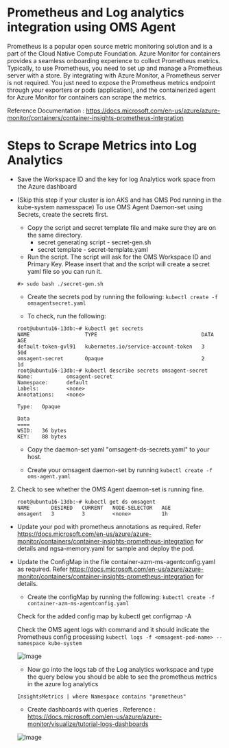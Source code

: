 # Prometheus and Log analytics integration using OMS Agent
Prometheus is a popular open source metric monitoring solution and is a part of the Cloud Native Compute Foundation. Azure Monitor for containers provides a seamless onboarding experience to collect Prometheus metrics. Typically, to use Prometheus, you need to set up and manage a Prometheus server with a store. By integrating with Azure Monitor, a Prometheus server is not required. You just need to expose the Prometheus metrics endpoint through your exporters or pods (application), and the containerized agent for Azure Monitor for containers can scrape the metrics.

Reference Documentation : https://docs.microsoft.com/en-us/azure/azure-monitor/containers/container-insights-prometheus-integration

# Steps to Scrape Metrics into Log Analytics

* Save the Workspace ID and the key for log Analytics work space from the Azure dashboard 

* (Skip this step if your cluster is ion AKS and has OMS Pod running in the kube-system namesspace)
To use OMS Agent Daemon-set using Secrets, create the secrets first. 

  - Copy the script and secret template file and make sure they are on the same directory. 
	- secret generating script - secret-gen.sh
	- secret template - secret-template.yaml
  - Run the script. The script will ask for the OMS Workspace ID and Primary Key. Please insert that and the script will create a secret yaml file so you can run it.   

   ```
   #> sudo bash ./secret-gen.sh 
   ```

   - Create the secrets pod by running the following: 
  ``` kubectl create -f omsagentsecret.yaml ```
 
   - To check, run the following: 

   ``` 
   root@ubuntu16-13db:~# kubectl get secrets
   NAME                  TYPE                                  DATA      AGE
   default-token-gvl91   kubernetes.io/service-account-token   3         50d
   omsagent-secret       Opaque                                2         1d
   root@ubuntu16-13db:~# kubectl describe secrets omsagent-secret
   Name:           omsagent-secret
   Namespace:      default
   Labels:         <none>
   Annotations:    <none>

   Type:   Opaque

   Data
   ====
   WSID:   36 bytes
   KEY:    88 bytes 
   ```
  - Copy the daemon-set yaml "omsagent-ds-secrets.yaml" to your host.

  - Create your omsagent daemon-set by running ``` kubectl create -f oms-agent.yaml ```

2. Check to see whether the OMS Agent daemon-set is running fine. 
   ``` 
   root@ubuntu16-13db:~# kubectl get ds omsagent
   NAME       DESIRED   CURRENT   NODE-SELECTOR   AGE
   omsagent   3         3         <none>          1h
   ```
* Update your pod with prometheus annotations as required. Refer https://docs.microsoft.com/en-us/azure/azure-monitor/containers/container-insights-prometheus-integration for details and ngsa-memory.yaml for sample and deploy the pod.

* Update the ConfigMap in the file container-azm-ms-agentconfig.yaml as required. Refer https://docs.microsoft.com/en-us/azure/azure-monitor/containers/container-insights-prometheus-integration for details. 


   - Create the configMap  by running the following: 
  ``` kubectl create -f container-azm-ms-agentconfig.yaml ``` 

  Check for the added config map by kubectl get configmap -A

  Check the OMS agent logs with command and it should indicate the Prometheus config processing
  ``` kubectl logs -f <omsagent-pod-name> --namespace kube-system ```

  ![Image](agent-logs.png)

  * Now go into the logs tab of the Log analytics workspace and type the query below you should be able to see the prometheus metrics in the azure log analytics

  ``` InsightsMetrics | where Namespace contains "prometheus"  ```

  * Create dashboards with queries . Reference : https://docs.microsoft.com/en-us/azure/azure-monitor/visualize/tutorial-logs-dashboards

  ![Image](workspace-query-results.png)
